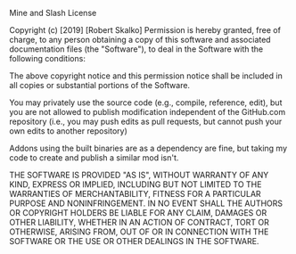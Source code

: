 Mine and Slash License

Copyright (c) [2019] [Robert Skalko]
Permission is hereby granted, free of charge, to any person obtaining a copy
of this software and associated documentation files (the "Software"), to deal
in the Software with the following conditions:

The above copyright notice and this permission notice shall be included in all
copies or substantial portions of the Software.

You may privately use the source code (e.g., compile, reference, edit), but you are not allowed to publish modification independent of the GitHub.com repository (i.e., you may push edits as pull requests, but cannot push your own edits to another repository)

Addons using the built binaries are as a dependency are fine, but taking my code to create and publish a similar mod isn't.

THE SOFTWARE IS PROVIDED "AS IS", WITHOUT WARRANTY OF ANY KIND, EXPRESS OR
IMPLIED, INCLUDING BUT NOT LIMITED TO THE WARRANTIES OF MERCHANTABILITY,
FITNESS FOR A PARTICULAR PURPOSE AND NONINFRINGEMENT. IN NO EVENT SHALL THE
AUTHORS OR COPYRIGHT HOLDERS BE LIABLE FOR ANY CLAIM, DAMAGES OR OTHER
LIABILITY, WHETHER IN AN ACTION OF CONTRACT, TORT OR OTHERWISE, ARISING FROM,
OUT OF OR IN CONNECTION WITH THE SOFTWARE OR THE USE OR OTHER DEALINGS IN THE
SOFTWARE.